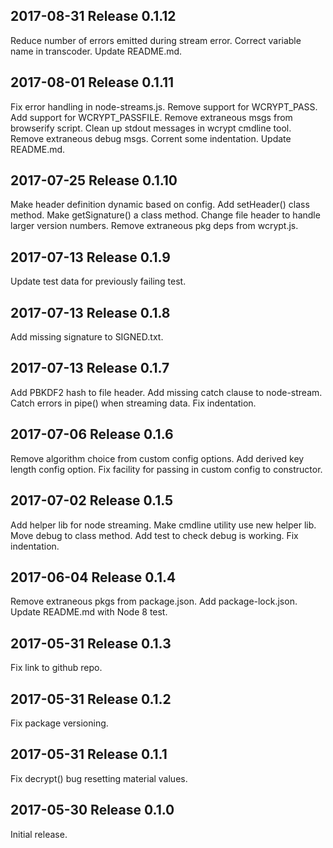 ## 2017-08-31  Release 0.1.12

  Reduce number of errors emitted during stream error.
  Correct variable name in transcoder.
  Update README.md.

## 2017-08-01  Release 0.1.11

Fix error handling in node-streams.js.
Remove support for WCRYPT_PASS.
Add support for WCRYPT_PASSFILE.
Remove extraneous msgs from browserify script.
Clean up stdout messages in wcrypt cmdline tool.
Remove extraneous debug msgs.
Corrent some indentation.
Update README.md.

## 2017-07-25  Release 0.1.10

Make header definition dynamic based on config.
Add setHeader() class method.
Make getSignature() a class method.
Change file header to handle larger version numbers.
Remove extraneous pkg deps from wcrypt.js.

## 2017-07-13  Release 0.1.9

Update test data for previously failing test.

## 2017-07-13  Release 0.1.8

Add missing signature to SIGNED.txt.

## 2017-07-13  Release 0.1.7

Add PBKDF2 hash to file header.
Add missing catch clause to node-stream.
Catch errors in pipe() when streaming data.
Fix indentation.

## 2017-07-06  Release 0.1.6

Remove algorithm choice from custom config options.
Add derived key length config option.
Fix facility for passing in custom config to constructor.

## 2017-07-02  Release 0.1.5

Add helper lib for node streaming.
Make cmdline utility use new helper lib.
Move debug to class method.
Add test to check debug is working.
Fix indentation.

## 2017-06-04  Release 0.1.4

Remove extraneous pkgs from package.json.
Add package-lock.json.
Update README.md with Node 8 test.

## 2017-05-31  Release 0.1.3

Fix link to github repo.

## 2017-05-31  Release 0.1.2

Fix package versioning.

## 2017-05-31  Release 0.1.1

Fix decrypt() bug resetting material values.

## 2017-05-30  Release 0.1.0

Initial release.
